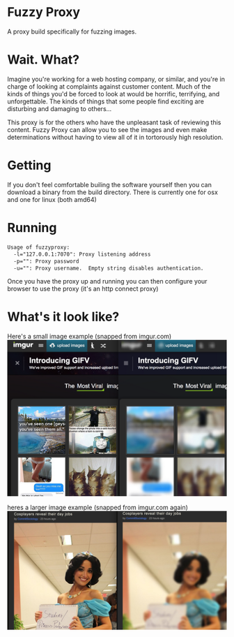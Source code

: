 Fuzzy Proxy
===========

A proxy build specifically for fuzzing images. 

Wait. What?
===========

Imagine you're working for a web hosting company, or similar, and you're in charge of looking at complaints against customer content.  Much of the kinds of things you'd be forced to look at would be horrific, terrifying, and unforgettable.  The kinds of things that some people find exciting are disturbing and damaging to others...

This proxy is for the others who have the unpleasant task of reviewing this content.  Fuzzy Proxy can allow you to see the images and even make determinations without having to view all of it in tortorously high resolution.

Getting
=======

If you don't feel comfortable builing the software yourself then you can download a binary from the build directory. There is currently one for osx and one for linux (both amd64)

Running
=======

```
Usage of fuzzyproxy:
  -l="127.0.0.1:7070": Proxy listening address
  -p="": Proxy password
  -u="": Proxy username.  Empty string disables authentication.
```

Once you have the proxy up and running you can then configure your browser to use the proxy (it's an http connect proxy)

What's it look like?
====================

Here's a small image example (snapped from imgur.com)
![Small Example](https://raw.githubusercontent.com/apokalyptik/fuzzyproxy/master/Example-Thumbnails.png "Small Example")

heres a larger image example (snapped from imgur.com again)
![Large Example](https://raw.githubusercontent.com/apokalyptik/fuzzyproxy/master/Example-Large.png "Large Example")
